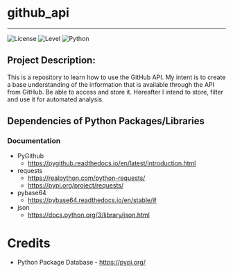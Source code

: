 # github_api

---

![License](https://badgen.net/badge/License/MIT/cyan) ![Level](https://badgen.net/badge/Level/Rookie/green)
![Python](https://badgen.net/badge/Python/3.10/green)

## Project Description:
This is a repository to learn how to use the GitHub API.
My intent is to create a base understanding of the information that is available through the API from GitHub.
Be able to access and store it.
Hereafter I intend to store, filter and use it for automated analysis.

## Dependencies of Python Packages/Libraries

### Documentation

- PyGithub  
  - <https://pygithub.readthedocs.io/en/latest/introduction.html>
- requests 
  - <https://realpython.com/python-requests/>
  - <https://pypi.org/project/requests/>
- pybase64
  - <https://pybase64.readthedocs.io/en/stable/#>
- json 
  - <https://docs.python.org/3/library/json.html>


# Credits
- Python Package Database - <https://pypi.org/>


